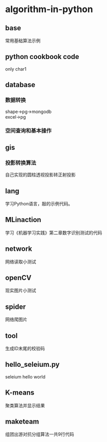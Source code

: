 # algorithm-in-python

## base  
常用基础算法示例

## python cookbook code
only char1

## database
### 数据转换  
shape->pg->mongodb  
excel->pg
### 空间查询和基本操作

## gis
### 投影转换算法
自己实现的圆柱透视投影转正射投影

## lang
学习Python语言，敲的示例代码。

## MLinaction
学习《机器学习实践》第二章数字识别测试的代码

## network
网络读取小测试

## openCV
现实图片小测试

## spider
网络爬图片

## tool
生成ID末尾的校验码

## hello_seleium.py
seleium hello world

## K-means
聚类算法并显示结果

## maketeam
组团出游对抗分组算法一共9行代码
